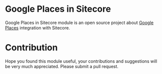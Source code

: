 # Google Places in Sitecore
Google Places in Sitecore module is an open source project about [Google Places](https://cloud.google.com/maps-platform/places/) integration with Sitecore.

# Contribution
Hope you found this module useful, your contributions and suggestions will be very much appreciated. Please submit a pull request.
